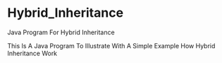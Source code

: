 # Hybrid_Inheritance
Java Program For Hybrid Inheritance

This Is A Java Program To Illustrate With A Simple Example How Hybrid Inheritance Work
